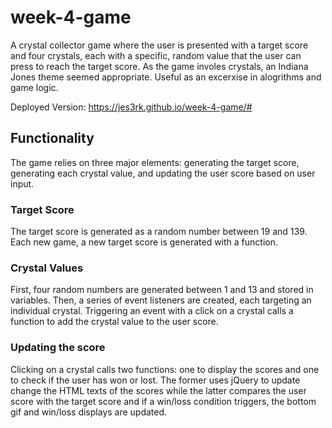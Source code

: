 # week-4-game

A crystal collector game where the user is presented with a target score and four crystals, each with a specific, random value that the user can press to reach the target score. As the game involes crystals, an Indiana Jones theme seemed appropriate. Useful as an excerxise in alogrithms and game logic.

Deployed Version: https://jes3rk.github.io/week-4-game/#

## Functionality

The game relies on three major elements: generating the target score, generating each crystal value, and updating the user score based on user input.

### Target Score

The target score is generated as a random number between 19 and 139. Each new game, a new target score is generated with a function.

### Crystal Values

First, four random numbers are generated between 1 and 13 and stored in variables. Then, a series of event listeners are created, each targeting an individual crystal. Triggering an event with a click on a crystal calls a function to add the crystal value to the user score.

### Updating the score

Clicking on a crystal calls two functions: one to display the scores and one to check if the user has won or lost. The former uses jQuery to update change the HTML texts of the scores while the latter compares the user score with the target score and if a win/loss condition triggers, the bottom gif and win/loss displays are updated.
